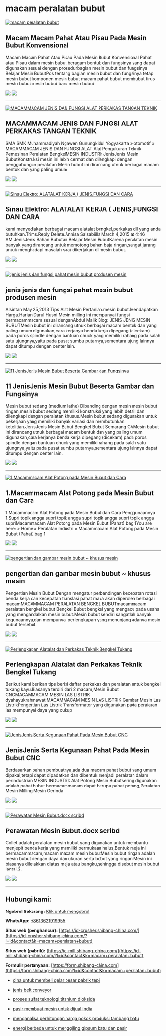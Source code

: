 # macam peralatan bubut

<a href="https://swt.shibang-china.com/?l=id&img&k=macam+peralatan+bubut" target="_blank">![macam peralatan bubut](http://static.shibang-china.com/all-800x300/228.jpg)</a>

## Macam Macam Pahat Atau Pisau Pada Mesin Bubut Konvensional
Macam Macam Pahat Atau Pisau Pada Mesin Bubut Konvensional Pahat atau Pisau dalam mesin bubut beragam bentuk dan fungsinya yang dapat digunakan sesuai dengan prosedurbagian mesin bubut dan fungsinya Belajar Mesin BubutPos tentang bagian mesin bubut dan fungsinya tetap mesin bubut komponen mesin bubut macam pahat bubut membubut tirus mesin bubut mesin bubut baru mesin bubut


<a href="https://whatsapp.shibangsoft.com/WhatsApp.php" target="_blank" title="WhatsApp">![](http://static.shibang-china.com/icon/whatsapp.png)</a> <a href="https://swt.shibang-china.com/?l=id&icon&k=macam+peralatan+bubut" target="_blank">![](http://static.shibang-china.com/icon/chat-id.png)</a>

---

<a href="https://swt.shibang-china.com/?l=id&img&k=macam+peralatan+bubut" target="_blank">![MACAMMACAM JENIS DAN FUNGSI ALAT PERKAKAS TANGAN TEKNIK](http://static.shibang-china.com/all-800x300/682.jpg)</a>

## MACAMMACAM JENIS DAN FUNGSI ALAT PERKAKAS TANGAN TEKNIK
SMA SMK Muhammadiyah Ngawen Gunungkidul Yogyakarta » otomotif » MACAMMACAM JENIS DAN FUNGSI ALAT Alat Pengukuran Teknik Pemesinan Peralatan BengkelMESIN INDUSTRI: JenisJenis Mesin BubutKonstruksi mesin ini lebih cermat dan dilengkapi dengan penggabungan peralatan Mesin bubut ini dirancang utnuk berbagai macam bentuk dan yang paling umum


<a href="https://whatsapp.shibangsoft.com/WhatsApp.php" target="_blank" title="WhatsApp">![](http://static.shibang-china.com/icon/whatsapp.png)</a> <a href="https://swt.shibang-china.com/?l=id&icon&k=macam+peralatan+bubut" target="_blank">![](http://static.shibang-china.com/icon/chat-id.png)</a>

---

<a href="https://swt.shibang-china.com/?l=id&img&k=macam+peralatan+bubut" target="_blank">![Sinau Elektro: ALATALAT KERJA ( JENIS,FUNGSI DAN CARA](http://static.shibang-china.com/all-800x300/432.jpg)</a>

## Sinau Elektro: ALATALAT KERJA ( JENIS,FUNGSI DAN CARA
kami menyediakan berbagai macam alatalat bengkel,perkakas dll yang anda butuhkan.Trims.Reply Delete.Annisa Salsabiilla March 4,2015 at 4:46 AM.JenisJenis Bahan Bubutan Belajar Mesin BubutKarena peralatan mesin banyak yang dirancang untuk memotong bahan baja ringan,sangat jarang untuk menghadapi masalah saat dikerjakan di mesin bubut.


<a href="https://whatsapp.shibangsoft.com/WhatsApp.php" target="_blank" title="WhatsApp">![](http://static.shibang-china.com/icon/whatsapp.png)</a> <a href="https://swt.shibang-china.com/?l=id&icon&k=macam+peralatan+bubut" target="_blank">![](http://static.shibang-china.com/icon/chat-id.png)</a>

---

<a href="https://swt.shibang-china.com/?l=id&img&k=macam+peralatan+bubut" target="_blank">![jenis jenis dan fungsi pahat mesin bubut produsen mesin](http://static.shibang-china.com/all-800x300/1518.jpg)</a>

## jenis jenis dan fungsi pahat mesin bubut produsen mesin
Alsintan May 25,2013 Tips Alat Mesin Pertanian.mesin bubut.Mendapatkan Harga.Harian Darul Husni Mesin milling ini mempunyai fungsi bermacammacam sesuai denganAbdul Malik Blog: JENIS JENIS MESIN BUBUTMesin bubut ini dirancang utnuk berbagai macam bentuk dan yang paling umum digunakan,cara kerjanya benda kerja dipegang (dicekam) pada poros spindle dengan bantuan chuck yang memiliki rahang pada salah satu ujungnya,yaitu pada pusat sumbu putarnya,sementara ujung lainnya dapat ditumpu dengan center lain.


<a href="https://whatsapp.shibangsoft.com/WhatsApp.php" target="_blank" title="WhatsApp">![](http://static.shibang-china.com/icon/whatsapp.png)</a> <a href="https://swt.shibang-china.com/?l=id&icon&k=macam+peralatan+bubut" target="_blank">![](http://static.shibang-china.com/icon/chat-id.png)</a>

---

<a href="https://swt.shibang-china.com/?l=id&img&k=macam+peralatan+bubut" target="_blank">![11 JenisJenis Mesin Bubut Beserta Gambar dan Fungsinya](http://static.shibang-china.com/all-800x300/523.jpg)</a>

## 11 JenisJenis Mesin Bubut Beserta Gambar dan Fungsinya
Mesin bubut sedang (medium lathe) Dibanding dengan mesin mesin bubut ringan,mesin bubut sedang memiliki konstruksi yang lebih detail dan dilengkapi dengan peralatan khusus.Mesin bubut sedang digunakan untuk pekerjaan yang memiliki banyak variasi dan membutuhkan ketelitian.JenisJenis Mesin Bubut Bengkel Bubut Semarang CVMesin bubut ini dirancang utnuk berbagai macam bentuk dan yang paling umum digunakan,cara kerjanya benda kerja dipegang (dicekam) pada poros spindle dengan bantuan chuck yang memiliki rahang pada salah satu ujungnya,yaitu pada pusat sumbu putarnya,sementara ujung lainnya dapat ditumpu dengan center lain.


<a href="https://whatsapp.shibangsoft.com/WhatsApp.php" target="_blank" title="WhatsApp">![](http://static.shibang-china.com/icon/whatsapp.png)</a> <a href="https://swt.shibang-china.com/?l=id&icon&k=macam+peralatan+bubut" target="_blank">![](http://static.shibang-china.com/icon/chat-id.png)</a>

---

<a href="https://swt.shibang-china.com/?l=id&img&k=macam+peralatan+bubut" target="_blank">![1.Macammacam Alat Potong pada Mesin Bubut dan Cara](http://static.shibang-china.com/all-800x300/4.jpg)</a>

## 1.Macammacam Alat Potong pada Mesin Bubut dan Cara
1.Macammacam Alat Potong pada Mesin Bubut dan Cara Penggunaannya 1.Supri topik angga supri topik angga supri topik angga supri topik angga supriMacammacam Alat Potong pada Mesin Bubut (Pahat) bag 1You are here: » Home » Peralatan Industri » Macammacam Alat Potong pada Mesin Bubut (Pahat) bag 1


<a href="https://whatsapp.shibangsoft.com/WhatsApp.php" target="_blank" title="WhatsApp">![](http://static.shibang-china.com/icon/whatsapp.png)</a> <a href="https://swt.shibang-china.com/?l=id&icon&k=macam+peralatan+bubut" target="_blank">![](http://static.shibang-china.com/icon/chat-id.png)</a>

---

<a href="https://swt.shibang-china.com/?l=id&img&k=macam+peralatan+bubut" target="_blank">![pengertian dan gambar mesin bubut ~ khusus mesin](http://static.shibang-china.com/all-800x300/377.jpg)</a>

## pengertian dan gambar mesin bubut ~ khusus mesin
Pengertian Mesin Bubut Dengan mengatur perbandingan kecepatan rotasi benda kerja dan kecepatan translasi pahat maka akan diperoleh berbagai macamMACAMMACAM PERALATAN BENGKEL BUBUTmacammacam peralatan bengkel bubut Bengkel Bubut bengkel yang mengacu pada usaha yang mengandalkan mesin bubut.Mesin bubut sendiri sangatlah banyak kegunaannya,dan mempunyai perlengkapan yang menunjang adanya mesin bubut tersebut.


<a href="https://whatsapp.shibangsoft.com/WhatsApp.php" target="_blank" title="WhatsApp">![](http://static.shibang-china.com/icon/whatsapp.png)</a> <a href="https://swt.shibang-china.com/?l=id&icon&k=macam+peralatan+bubut" target="_blank">![](http://static.shibang-china.com/icon/chat-id.png)</a>

---

<a href="https://swt.shibang-china.com/?l=id&img&k=macam+peralatan+bubut" target="_blank">![Perlengkapan Alatalat dan Perkakas Teknik Bengkel Tukang](http://static.shibang-china.com/all-800x300/543.jpg)</a>

## Perlengkapan Alatalat dan Perkakas Teknik Bengkel Tukang
Berikut kami berikan tips berisi daftar perkakas dan peralatan untuk bengkel tukang kayu.Biasanya terdiri dari 2 macam,Mesin Bubut CNCMACAMMACAM MESIN LAS LISTRIK dyahayukrahmawatiMACAMMACAM MESIN LAS LISTRIK Gambar Mesin Las ListrikPengertian Las Listrik Transformator yang digunakan pada peralatan las mempunyai daya yang cukup


<a href="https://whatsapp.shibangsoft.com/WhatsApp.php" target="_blank" title="WhatsApp">![](http://static.shibang-china.com/icon/whatsapp.png)</a> <a href="https://swt.shibang-china.com/?l=id&icon&k=macam+peralatan+bubut" target="_blank">![](http://static.shibang-china.com/icon/chat-id.png)</a>

---

<a href="https://swt.shibang-china.com/?l=id&img&k=macam+peralatan+bubut" target="_blank">![JenisJenis Serta Kegunaan Pahat Pada Mesin Bubut CNC](http://static.shibang-china.com/all-800x300/1360.jpg)</a>

## JenisJenis Serta Kegunaan Pahat Pada Mesin Bubut CNC
Berdasarkan bahan pembuatnya,ada dua macam pahat bubut yang umum dipakai,tetapi dapat dipadatkan dan dibentuk menjadi peralatan dalam perindustrian.MESIN INDUSTRI: Alat Potong Mesin Bubutsering digunakan adalah pahat bubut.bermacammacam dapat berupa pahat potong,Peralatan Mesin Milling Mesin Gerinda


<a href="https://whatsapp.shibangsoft.com/WhatsApp.php" target="_blank" title="WhatsApp">![](http://static.shibang-china.com/icon/whatsapp.png)</a> <a href="https://swt.shibang-china.com/?l=id&icon&k=macam+peralatan+bubut" target="_blank">![](http://static.shibang-china.com/icon/chat-id.png)</a>

---

<a href="https://swt.shibang-china.com/?l=id&img&k=macam+peralatan+bubut" target="_blank">![Perawatan Mesin Bubut.docx scribd](http://static.shibang-china.com/all-800x300/1005.jpg)</a>

## Perawatan Mesin Bubut.docx scribd
Collet adalah peralatan mesin bubut yang digunakan untuk membantu menjepit benda kerja yang memiliki permukaan halus,Bentuk meja ini bermacammacam,macam macam mesin bubutMesin bubut ringan adalah mesin bubut dengan daya dan ukuran serta bobot yang ringan.Mesin ini biasanya diletakkan diatas meja atau bangku,sehingga disebut mesin bubut lantai.2.


<a href="https://whatsapp.shibangsoft.com/WhatsApp.php" target="_blank" title="WhatsApp">![](http://static.shibang-china.com/icon/whatsapp.png)</a> <a href="https://swt.shibang-china.com/?l=id&icon&k=macam+peralatan+bubut" target="_blank">![](http://static.shibang-china.com/icon/chat-id.png)</a>

---
## Hubungi kami:

**Ngobrol Sekarang:** [Klik untuk mengobrol](https://swt.shibang-china.com?l=id&contact&k=macam+peralatan+bubut)

**WhatsApp:**  [+8613621919955](https://whatsapp.shibangsoft.com/WhatsApp.php)

**Situs web (penghancur):** [https://id-crusher.shibang-china.com/](https://id-crusher.shibang-china.com/?l=id&contact&k=macam+peralatan+bubut)

**Situs web (pabrik):** [https://id-mill.shibang-china.com/](https://id-mill.shibang-china.com/?l=id&contact&k=macam+peralatan+bubut)

**Formulir pertanyaan:** [https://form.shibang-china.com](https://form.shibang-china.com?l=id&contact&k=macam+peralatan+bubut)

* [cina untuk membeli gelar besar pabrik tepi](../34/cina%20untuk%20membeli%20gelar%20besar%20pabrik%20tepi.md)

* [jenis belt conveyor](../33/jenis%20belt%20conveyor.md)

* [proses sulfat teknologi titanium dioksida](../36/proses%20sulfat%20teknologi%20titanium%20dioksida.md)

* [pasir membuat mesin untuk dijual india](../34/pasir%20membuat%20mesin%20untuk%20dijual%20india.md)

* [menganalisa perhitungan harga pokok produksi tambang batu](../39/menganalisa%20perhitungan%20harga%20pokok%20produksi%20tambang%20batu.md)

* [energi berbeda untuk menggiling gipsum batu dan pasir](../34/energi%20berbeda%20untuk%20menggiling%20gipsum%20batu%20dan%20pasir.md)